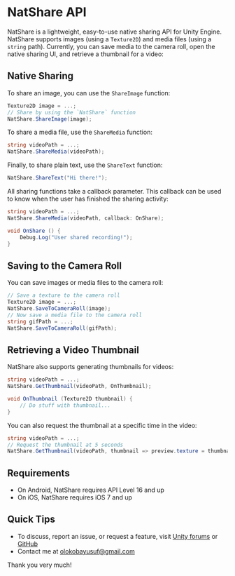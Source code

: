 # NatShare API
NatShare is a lightweight, easy-to-use native sharing API for Unity Engine. NatShare supports images (using a `Texture2D`) and media files (using a `string` path). Currently, you can save media to the camera roll, open the native sharing UI, and retrieve a thumbnail for a video:

## Native Sharing
To share an image, you can use the `ShareImage` function:
```csharp
Texture2D image = ...;
// Share by using the `NatShare` function
NatShare.ShareImage(image);
```

To share a media file, use the `ShareMedia` function:
```csharp
string videoPath = ...;
NatShare.ShareMedia(videoPath);
```

Finally, to share plain text, use the `ShareText` function:
```csharp
NatShare.ShareText("Hi there!");
```

All sharing functions take a callback parameter. This callback can be used to know when the user has finished the sharing activity:
```csharp
string videoPath = ...;
NatShare.ShareMedia(videoPath, callback: OnShare);

void OnShare () {
    Debug.Log("User shared recording!");
}
```

## Saving to the Camera Roll
You can save images or media files to the camera roll:
```csharp
// Save a texture to the camera roll
Texture2D image = ...;
NatShare.SaveToCameraRoll(image);
// Now save a media file to the camera roll
string gifPath = ...;
NatShare.SaveToCameraRoll(gifPath);
```

## Retrieving a Video Thumbnail
NatShare also supports generating thumbnails for videos:
```csharp
string videoPath = ...;
NatShare.GetThumbnail(videoPath, OnThumbnail);

void OnThumbnail (Texture2D thumbnail) {
    // Do stuff with thumbnail...
}
```

You can also request the thumbnail at a specific time in the video:
```csharp
string videoPath = ...;
// Request the thumbnail at 5 seconds
NatShare.GetThumbnail(videoPath, thumbnail => preview.texture = thumbnail, 5f);
```

## Requirements
- On Android, NatShare requires API Level 16 and up
- On iOS, NatShare requires iOS 7 and up

## Quick Tips
- To discuss, report an issue, or request a feature, visit [Unity forums](https://forum.unity.com/threads/natshare-free-sharing-api.527074/) or [GitHub](https://github.com/olokobayusuf/NatShare-API)
- Contact me at [olokobayusuf@gmail.com](mailto:olokobayusuf@gmail.com)

Thank you very much!